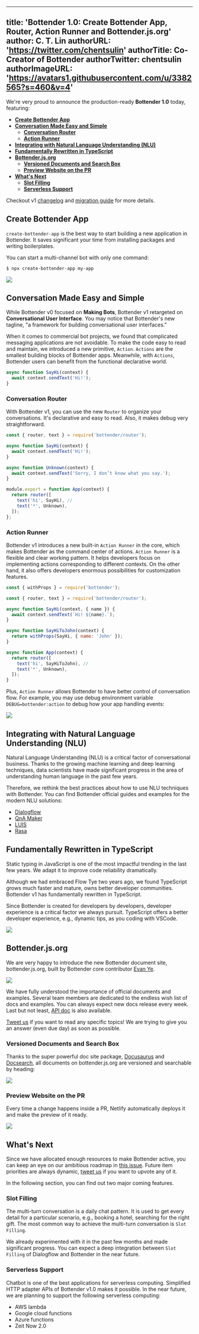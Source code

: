 
---
title: 'Bottender 1.0: Create Bottender App, Router, Action Runner and Bottender.js.org'
author: C. T. Lin
authorURL: 'https://twitter.com/chentsulin'
authorTitle: Co-Creator of Bottender
authorTwitter: chentsulin
authorImageURL: 'https://avatars1.githubusercontent.com/u/3382565?s=460&v=4'
---

We're very proud to announce the production-ready **Bottender 1.0** today, featuring:

- **[Create Bottender App](/blog/2019/12/05/bottender-1#create-bottender-app)**
- **[Conversation Made Easy and Simple](/blog/2019/12/05/bottender-1#conversation-made-easy-and-simple)**
  - **[Conversation Router](/blog/2019/12/05/bottender-1#conversation-router)**
  - **[Action Runner](/blog/2019/12/05/bottender-1#action-runner)**
- **[Integrating with Natural Language Understanding (NLU)](/blog/2019/12/05/bottender-1#integrating-with-natural-language-understanding-nlu)**
- **[Fundamentally Rewritten in TypeScript](/blog/2019/12/05/bottender-1#fundamentally-rewritten-in-typescript)**
- **[Bottender.js.org](/blog/2019/12/05/bottender-1#bottenderjsorg)**
  - **[Versioned Documents and Search Box](/blog/2019/12/05/bottender-1#versioned-documents-and-search-box)**
  - **[Preview Website on the PR](/blog/2019/12/05/bottender-1#preview-website-on-the-pr)**
- **[What's Next](/blog/2019/12/05/bottender-1#whats-next)**
  - **[Slot Filling](/blog/2019/12/05/bottender-1#slot-filling)**
  - **[Serverless Support](/blog/2019/12/05/bottender-1#serverless-support)**

Checkout v1 [changelog](https://github.com/Yoctol/bottender/releases/tag/v1.0.0) and [migration guide](/docs/migrating-v1) for more details.

<!--truncate-->

## Create Bottender App

`create-bottender-app` is the best way to start building a new application in Bottender. It saves significant your time from installing packages and writing boilerplates.

You can start a multi-channel bot with only one command:

```sh
$ npx create-bottender-app my-app
```

![](https://user-images.githubusercontent.com/3382565/67745483-5667ef80-fa5f-11e9-8bae-39489b8544e7.png)

## Conversation Made Easy and Simple

While Bottender v0 focused on **Making Bots**, Bottender v1 retargeted on **Conversational User Interface**. You may notice that Bottender's new tagline, "a framework for building conversational user interfaces."

When it comes to commercial bot projects, we found that complicated messaging applications are not avoidable. To make the code easy to read and maintain, we introduced a new primitive, `Action`. `Actions` are the smallest building blocks of Bottender apps. Meanwhile, with `Actions`, Bottender users can benefit from the functional declarative world.

```js
async function SayHi(context) {
  await context.sendText('Hi!');
}
```

### Conversation Router

With Bottender v1, you can use the new `Router` to organize your conversations. It's declarative and easy to read. Also, it makes debug very straightforward.

```js
const { router, text } = require('bottender/router');

async function SayHi(context) {
  await context.sendText('Hi!');
}

async function Unknown(context) {
  await context.sendText('Sorry, I don’t know what you say.');
}

module.export = function App(context) {
  return router([
    text('hi', SayHi), //
    text('*', Unknown),
  ]);
};
```

### Action Runner

Bottender v1 introduces a new built-in `Action Runner` in the core, which makes Bottender as the command center of actions. `Action Runner` is a flexible and clear working pattern. It helps developers focus on implementing actions corresponding to different contexts. On the other hand, it also offers developers enormous possibilities for customization features.

```js
const { withProps } = require('bottender');

const { router, text } = require('bottender/router');

async function SayHi(context, { name }) {
  await context.sendText(`Hi! ${name}.`);
}

async function SayHiToJohn(context) {
  return withProps(SayHi, { name: 'John' });
}

async function App(context) {
  return router([
    text('hi', SayHiToJohn), //
    text('*', Unknown),
  ]);
}
```

Plus, `Action Runner` allows Bottender to have better control of conversation flow. For example, you may use debug environment variable `DEBUG=bottender:action` to debug how your app handling events:

![](https://user-images.githubusercontent.com/3382565/70204869-0dd9db00-175d-11ea-814f-140b3807f39d.gif)

## Integrating with Natural Language Understanding (NLU)

Natural Language Understanding (NLU) is a critical factor of conversational business. Thanks to the growing machine learning and deep learning techniques, data scientists have made significant progress in the area of understanding human language in the past few years.

Therefore, we rethink the best practices about how to use NLU techniques with Bottender. You can find Bottender official guides and examples for the modern NLU solutions:

- [Dialogflow](/docs/advanced-guides-nlu#building-with-dialogflow)
- [QnA Maker](/docs/advanced-guides-nlu#building-with-qna-maker)
- [LUIS](/docs/advanced-guides-nlu#building-with-luis)
- [Rasa](/docs/advanced-guides-nlu#building-with-rasa-nlu)

## Fundamentally Rewritten in TypeScript

Static typing in JavaScript is one of the most impactful trending in the last few years. We adapt it to improve code reliability dramatically.

Although we had embraced Flow Tye two years ago, we found TypeScript grows much faster and mature, owns better developer communities. Bottender v1 has fundamentally rewritten in TypeScript.

Since Bottender is created for developers by developers, developer experience is a critical factor we always pursuit. TypeScript offers a better developer experience, e.g., dynamic tips, as you coding with VSCode.

![](https://user-images.githubusercontent.com/3382565/70221821-f9f59f80-1783-11ea-9da5-af802d384c8c.png)

## Bottender.js.org

We are very happy to introduce the new Bottender document site, bottender.js.org, built by Bottender core contributor [Evan Ye](https://github.com/jigsawye).

![](https://user-images.githubusercontent.com/3382565/70168751-6c269f80-1704-11ea-831e-cb6a49065d96.png)

We have fully understood the importance of official documents and examples. Several team members are dedicated to the endless wish list of docs and examples. You can always expect new docs release every week. Last but not least, [API doc](/docs/api-context) is also available.

[Tweet us](https://twitter.com/bottenderjs) if you want to read any specific topics! We are trying to give you an answer (even due day) as soon as possible.

### Versioned Documents and Search Box

Thanks to the super powerful doc site package, [Docusaurus](https://docusaurus.io/) and [Docsearch](https://community.algolia.com/docsearch/), all documents on bottender.js.org are versioned and searchable by heading:

![](https://user-images.githubusercontent.com/3382565/70169022-f1aa4f80-1704-11ea-8726-7a7ecc2fa1f1.png)

### Preview Website on the PR

Every time a change happens inside a PR, Netlify automatically deploys it and make the preview of it ready.

![](https://user-images.githubusercontent.com/3382565/70206187-a2463c80-1761-11ea-82fb-1ed6334368dc.png)

## What's Next

Since we have allocated enough resources to make Bottender active, you can keep an eye on our ambitious roadmap in [this issue](https://github.com/Yoctol/bottender/issues/435). Future item priorities are always dynamic, [tweet us](https://twitter.com/bottenderjs) if you want to upvote any of it.

In the following section, you can find out two major coming features.

### Slot Filling

The multi-turn conversation is a daily chat pattern. It is used to get every detail for a particular scenario, e.g., booking a hotel, searching for the right gift. The most common way to achieve the multi-turn conversation is `Slot Filling`.

We already experimented with it in the past few months and made significant progress. You can expect a deep integration between `Slot Filling` of Dialogflow and Bottender in the near future.

### Serverless Support

Chatbot is one of the best applications for serverless computing. Simplified HTTP adapter APIs of Bottender v1.0 makes it possible. In the near future, we are planning to support the following serverless computing:

- AWS lambda
- Google cloud functions
- Azure functions
- Zeit Now 2.0